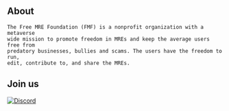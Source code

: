 ## About
```
The Free MRE Foundation (FMF) is a nonprofit organization with a metaverse
wide mission to promote freedom in MREs and keep the average users free from
predatory businesses, bullies and scams. The users have the freedom to run,
edit, contribute to, and share the MREs.
```

## Join us
[![Discord](https://img.shields.io/badge/Discord-%237289DA.svg?style=for-the-badge&logo=discord&logoColor=white)](https://discord.gg/uNmMDRAU)